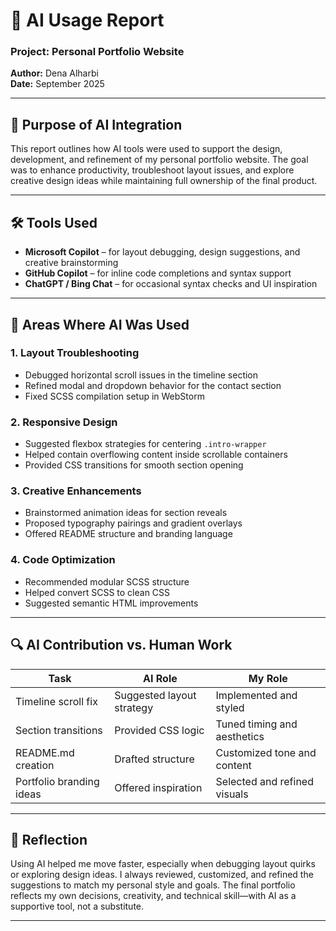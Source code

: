 # 🧠 AI Usage Report

### Project: Personal Portfolio Website
**Author:** Dena Alharbi  
**Date:** September 2025

---

## 🎯 Purpose of AI Integration

This report outlines how AI tools were used to support the design, development, and refinement of my personal portfolio website. The goal was to enhance productivity, troubleshoot layout issues, and explore creative design ideas while maintaining full ownership of the final product.

---

## 🛠️ Tools Used

- **Microsoft Copilot** – for layout debugging, design suggestions, and creative brainstorming
- **GitHub Copilot** – for inline code completions and syntax support
- **ChatGPT / Bing Chat** – for occasional syntax checks and UI inspiration

---

## 📌 Areas Where AI Was Used

### 1. Layout Troubleshooting
- Debugged horizontal scroll issues in the timeline section
- Refined modal and dropdown behavior for the contact section
- Fixed SCSS compilation setup in WebStorm

### 2. Responsive Design
- Suggested flexbox strategies for centering `.intro-wrapper`
- Helped contain overflowing content inside scrollable containers
- Provided CSS transitions for smooth section opening

### 3. Creative Enhancements
- Brainstormed animation ideas for section reveals
- Proposed typography pairings and gradient overlays
- Offered README structure and branding language

### 4. Code Optimization
- Recommended modular SCSS structure
- Helped convert SCSS to clean CSS
- Suggested semantic HTML improvements

---

## 🔍 AI Contribution vs. Human Work

| Task                         | AI Role                      | My Role                        |
|------------------------------|------------------------------|--------------------------------|
| Timeline scroll fix          | Suggested layout strategy    | Implemented and styled         |
| Section transitions          | Provided CSS logic           | Tuned timing and aesthetics    |
| README.md creation           | Drafted structure            | Customized tone and content    |
| Portfolio branding ideas     | Offered inspiration          | Selected and refined visuals   |

---

## 🧠 Reflection

Using AI helped me move faster, especially when debugging layout quirks or exploring design ideas. I always reviewed, customized, and refined the suggestions to match my personal style and goals. The final portfolio reflects my own decisions, creativity, and technical skill—with AI as a supportive tool, not a substitute.

---
